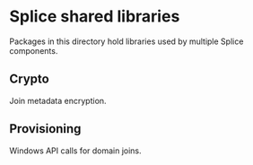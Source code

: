 # Splice shared libraries

Packages in this directory hold libraries used by multiple Splice components.

## Crypto

Join metadata encryption.

## Provisioning

Windows API calls for domain joins.
